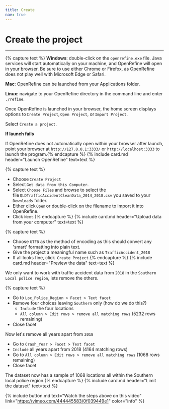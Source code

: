 ```yaml
---
title: Create
nav: true
---
```


# Create the project
----

{% capture text %}
**Windows**: double-click on the `openrefine.exe` file. Java services will start automatically on your machine, and OpenRefine will open in your browser. Be sure to use either Chrome or Firefox, as OpenRefine does not play well with Microsoft Edge or Safari.

**Mac**: OpenRefine can be launched from your Applications folder.

**Linux**: navigate to your OpenRefine directory in the command line and enter `./refine`.

Once OpenRefine is launched in your browser, the home screen displays options to `Create Project`, `Open Project`, or `Import Project`. 

Select `Create a project`.

**If launch fails**

If OpenRefine does not automatically open within your browser after launch, point your browser at `http://127.0.0.1:3333/` or `http://localhost:3333` to launch the program.{% endcapture %}
{% include card.md header="Launch OpenRefine" text=text %}


{% capture text %}
- Choose `Create Project`
- Select `Get data from this Computer`.
- Select `Choose Files` and browse to select the file `QLDTrafficAccidentCleanData_2014_2018.csv` you saved to your `Downloads` folder.
- Either click `Open` or double-click on the filename to import it into OpenRefine.
- Click `Next`.{% endcapture %}
{% include card.md header="Upload data from your computer" text=text %}


{% capture text %}
- Choose `UTF8` as the method of encoding as this should convert any 'smart' formatting into plain text.
- Give the project a meaningful name such as `TrafficAccident_2018`
- If all looks fine, click  `Create Project`.{% endcapture %}
{% include card.md header="Preview the data" text=text %}

We only want to work with traffic accident data from `2018` in the `Southern` `Local police region`, lets remove the others.

{% capture text %}

- Go to `Loc_Police_Region > Facet > Text facet` 
- Remove four choices leaving `Southern`  only (how do we do this?)
  - `Include`  the four locations
  - `All column > Edit rows > remove all matching rows` (5232 rows remaining)
- Close facet

Now let's remove all years apart from `2018`

  - Go to `Crash_Year > Facet > Text facet`
  - `Include` all years apart from 2018 (4164 matching rows)
  - Go to `All column > Edit rows > remove all matching rows` (1068 rows remaining)
- Close facet

The dataset now has a sample of 1068 locations all within the Southern local police region.{% endcapture %}
{% include card.md header="Limit the dataset" text=text %}

{% include button.md text="Watch the steps above on this video" link="https://vimeo.com/444445583/0f039449e1" color="info" %}

